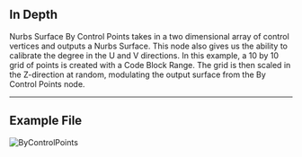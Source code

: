 ## In Depth
Nurbs Surface By Control Points takes in a two dimensional array of control vertices and outputs a Nurbs Surface. This node also gives us the ability to calibrate the degree in the U and V directions. In this example, a 10 by 10 grid of points is created with a Code Block Range. The grid is then scaled in the Z-direction at random, modulating the output surface from the By Control Points node.
___
## Example File

![ByControlPoints](./Autodesk.DesignScript.Geometry.NurbsSurface.ByControlPoints_img.jpg)

